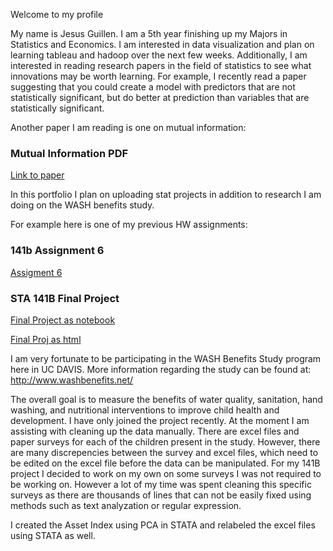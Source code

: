 <p>Welcome to my profile</p>

My name is Jesus Guillen. I am a 5th year finishing up my Majors in Statistics and Economics. I am interested in data visualization and plan on learning tableau and hadoop over the next few weeks. Additionally, I am interested in reading research papers in the field of statistics to see what innovations may be worth learning. For example, I recently read a paper suggesting that you could create a model with predictors that are not statistically significant, but do better at prediction than variables that are statistically significant.

Another paper I am reading is one on mutual information: 

<h3 id="pdf">Mutual Information PDF</h3>
<p><a href="https://github.com/MoXiGeRen/test1.github.io/blob/master/1301.7745.pdf">Link to paper</a></p>

In this portfolio I plan on uploading stat projects in addition to research I am doing on the WASH benefits study.

For example here is one of my previous HW assignments:
<h3 id="141b-assignment6">141b Assignment 6</h3>
<p><a href="https://github.com/MoXiGeRen/test1.github.io/blob/master/assignment6(2).ipynb">Assigment 6</a></p>

<h3 id="sta-141b-final-project">STA 141B Final Project</h3>
<p><a href="https://github.com/MoXiGeRen/test1.github.io/blob/master/FinalProj.ipynb">Final Project as notebook</a></p>

<p><a href="https://github.com/MoXiGeRen/test1.github.io/blob/master/FinalProj.html">Final Proj as html</a></p>

I am very fortunate to be participating in the WASH Benefits Study program here in UC DAVIS. More information regarding the study can be found at: http://www.washbenefits.net/

The overall goal is to measure the benefits of water quality, sanitation, hand washing, and nutritional interventions to improve child health and development. I have only joined the project recently. At the moment I am assisting with cleaning up the data manually. There are excel files and paper surveys for each of the children present in the study. However, there are many discrepencies between the survey and excel files, which need to be edited on the excel file before the data can be manipulated. For my 141B project I decided to work on my own on some surveys I was not required to be working on. However a lot of my time was spent cleaning this specific surveys as there are thousands of lines that can not be easily fixed using methods such as text analyzation or regular expression. 

I created the Asset Index using PCA in STATA and relabeled the excel files using STATA as well. 


